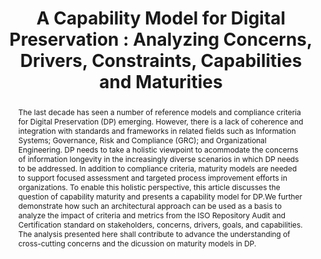 ---
abstract: The last decade has seen a number of reference models and compliance criteria
  for Digital Preservation (DP) emerging. However, there is a lack of coherence and
  integration with standards and frameworks in related fields such as Information
  Systems; Governance, Risk and Compliance (GRC); and Organizational Engineering.
  DP needs to take a holistic viewpoint to acommodate the concerns of information
  longevity in the increasingly diverse scenarios in which DP needs to be addressed.
  In addition to compliance criteria, maturity models are needed to support focused
  assessment and targeted process improvement efforts in organizations. To enable
  this holistic perspective, this article discusses the question of capability maturity
  and presents a capability model for DP.We further demonstrate how such an architectural
  approach can be used as a basis to analyze the impact of criteria and metrics from
  the ISO Repository Audit and Certification standard on stakeholders, concerns, drivers,
  goals, and capabilities. The analysis presented here shall contribute to advance
  the understanding of cross-cutting concerns and the dicussion on maturity models
  in DP.
creators:
- Becker, Christoph
- Vieira, Ricardo
- Barateiro, José
- Antunes, Gonçalo
date: null
document_url: https://services.phaidra.univie.ac.at/api/object/o:294202/download
grand_parent: iPRES
institutions: []
keywords:
- singapore
- oais model
- repository audit and certification
- trust
- digital preservation
- reference architecture
- standards
landing_page_url: https://phaidra.univie.ac.at/o:294202
language: eng
layout: publication
license: CC BY-SA 3.0 AT
notes_url: null
parent: iPRES 2011
publication_type: paper
size: 2658337
slides_url: null
source_name: iPRES
title: 'A Capability Model for Digital Preservation : Analyzing Concerns, Drivers,
  Constraints, Capabilities and Maturities'
year: 2011
---